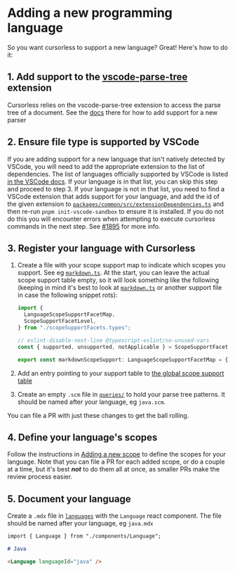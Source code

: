 # Adding a new programming language

So you want cursorless to support a new language? Great! Here's how to do it:

## 1. Add support to the [vscode-parse-tree](https://github.com/pokey/vscode-parse-tree) extension

Cursorless relies on the vscode-parse-tree extension to access the parse tree
of a document. See the
[docs](https://github.com/pokey/vscode-parse-tree/#adding-a-new-language) there
for how to add support for a new parser

## 2. Ensure file type is supported by VSCode

If you are adding support for a new language that isn't natively detected by VSCode, you will need to add the appropriate extension to the list of dependencies. The list of languages officially supported by VSCode is listed [in the VSCode docs](https://code.visualstudio.com/docs/languages/identifiers#_known-language-identifiers). If your language is in that list, you can skip this step and proceed to step 3. If your language is not in that list, you need to find a VSCode extension that adds support for your language, and add the id of the given extension to [`packages/common/src/extensionDependencies.ts`](../../../../../packages/common/src/extensionDependencies.ts) and then re-run `pnpm init-vscode-sandbox` to ensure it is installed. If you do not do this you will encounter errors when attempting to execute cursorless commands in the next step. See [#1895](https://github.com/cursorless-dev/cursorless/issues/1895) for more info.

## 3. Register your language with Cursorless

1. Create a file with your scope support map to indicate which scopes you support. See eg [`markdown.ts`](../../../../../packages/common/src/scopeSupportFacets/markdown.ts). At the start, you can leave the actual scope support table empty, so it will look something like the following (keeping in mind it's best to look at [`markdown.ts`](../../../../../packages/common/src/scopeSupportFacets/markdown.ts) or another support file in case the following snippet rots):

   ```ts
   import {
     LanguageScopeSupportFacetMap,
     ScopeSupportFacetLevel,
   } from "./scopeSupportFacets.types";

   // eslint-disable-next-line @typescript-eslint/no-unused-vars
   const { supported, unsupported, notApplicable } = ScopeSupportFacetLevel;

   export const markdownScopeSupport: LanguageScopeSupportFacetMap = {};
   ```

2. Add an entry pointing to your support table to [the global scope support table](../../../../../packages/common/src/scopeSupportFacets/languageScopeSupport.ts)

3. Create an empty `.scm` file in [`queries/`](../../../../../queries) to hold your parse tree patterns. It should be named after your language, eg `java.scm`.

You can file a PR with just these changes to get the ball rolling.

## 4. Define your language's scopes

Follow the instructions in [Adding a new scope](./adding-a-new-scope.md) to define the scopes for your language. Note that you can file a PR for each added scope, or do a couple at a time, but it's best _**not**_ to do them all at once, as smaller PRs make the review process easier.

## 5. Document your language

Create a `.mdx` file in [`languages`](../user/languages) with the `Language` react component. The file should be named after your language, eg `java.mdx`

```md
import { Language } from "./components/Language";

# Java

<Language languageId="java" />
```
